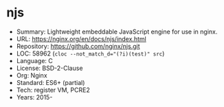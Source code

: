 # njs

* Summary:    Lightweight embeddable JavaScript engine for use in nginx.
* URL:        https://nginx.org/en/docs/njs/index.html
* Repository: https://github.com/nginx/njs.git
* LOC:        58962 (`cloc --not_match_d="(?i)(test)" src`)
* Language:   C
* License:    BSD-2-Clause
* Org:        Nginx
* Standard:   ES6+ (partial)
* Tech:       register VM, PCRE2
* Years:      2015-
